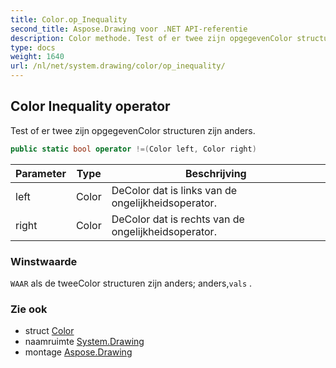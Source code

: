 ```yaml
---
title: Color.op_Inequality
second_title: Aspose.Drawing voor .NET API-referentie
description: Color methode. Test of er twee zijn opgegevenColor structuren zijn anders.
type: docs
weight: 1640
url: /nl/net/system.drawing/color/op_inequality/
---
```

## Color Inequality operator

Test of er twee zijn opgegevenColor structuren zijn anders.

```csharp
public static bool operator !=(Color left, Color right)
```

| Parameter | Type | Beschrijving |
| --- | --- | --- |
| left | Color | DeColor dat is links van de ongelijkheidsoperator. |
| right | Color | DeColor dat is rechts van de ongelijkheidsoperator. |

### Winstwaarde

`WAAR` als de tweeColor structuren zijn anders; anders,`vals` .

### Zie ook

* struct [Color](../)
* naamruimte [System.Drawing](../../color/)
* montage [Aspose.Drawing](../../../)


